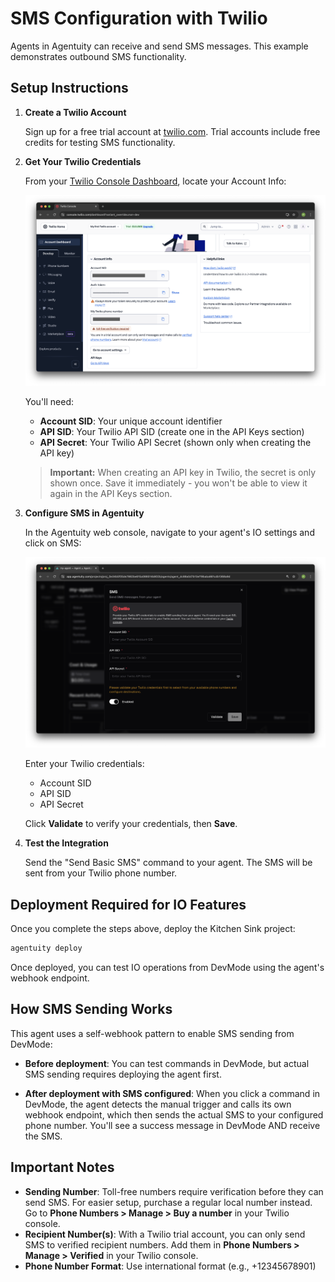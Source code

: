 # SMS Configuration with Twilio

Agents in Agentuity can receive and send SMS messages. This example demonstrates outbound SMS functionality.

## Setup Instructions

1. **Create a Twilio Account**
   
   Sign up for a free trial account at [twilio.com](https://www.twilio.com). Trial accounts include free credits for testing SMS functionality.

2. **Get Your Twilio Credentials**
   
   From your [Twilio Console Dashboard](https://console.twilio.com), locate your Account Info:
   
   ![Twilio Console showing Account SID and Auth Token](./screenshots/sms-setup-1-twilio-dashboard.png)
   
   You'll need:
   - **Account SID**: Your unique account identifier
   - **API SID**: Your Twilio API SID (create one in the API Keys section)
   - **API Secret**: Your Twilio API Secret (shown only when creating the API key)
   
   > **Important:** When creating an API key in Twilio, the secret is only shown once. Save it immediately - you won't be able to view it again in the API Keys section.

3. **Configure SMS in Agentuity**
   
   In the Agentuity web console, navigate to your agent's IO settings and click on SMS:
   
   ![Agentuity SMS configuration dialog](./screenshots/sms-setup-2-agentuity-config.png)
   
   Enter your Twilio credentials:
   - Account SID
   - API SID
   - API Secret
   
   Click **Validate** to verify your credentials, then **Save**.

4. **Test the Integration**
   
   Send the "Send Basic SMS" command to your agent. The SMS will be sent from your Twilio phone number.

## Deployment Required for IO Features

Once you complete the steps above, deploy the Kitchen Sink project:

```bash
agentuity deploy
```

Once deployed, you can test IO operations from DevMode using the agent's webhook endpoint.

## How SMS Sending Works

This agent uses a self-webhook pattern to enable SMS sending from DevMode:

- **Before deployment**: You can test commands in DevMode, but actual SMS sending requires deploying the agent first.

- **After deployment with SMS configured**: When you click a command in DevMode, the agent detects the manual trigger and calls its own webhook endpoint, which then sends the actual SMS to your configured phone number. You'll see a success message in DevMode AND receive the SMS.

## Important Notes

- **Sending Number**: Toll-free numbers require verification before they can send SMS. For easier setup, purchase a regular local number instead. Go to **Phone Numbers > Manage > Buy a number** in your Twilio console.
- **Recipient Number(s)**: With a Twilio trial account, you can only send SMS to verified recipient numbers. Add them in **Phone Numbers > Manage > Verified** in your Twilio console.
- **Phone Number Format**: Use international format (e.g., +12345678901)
